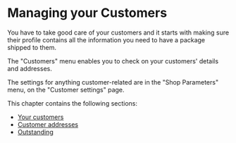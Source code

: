 # Managing your Customers

You have to take good care of your customers and it starts with making sure their profile contains all the information you need to have a package shipped to them.

The "Customers" menu enables you to check on your customers' details and addresses.

The settings for anything customer-related are in the "Shop Parameters" menu, on the "Customer settings" page.

This chapter contains the following sections:

* [Your customers](your-customers.md)
* [Customer addresses](customer-addresses.md)
* [Outstanding](outstanding.md)
